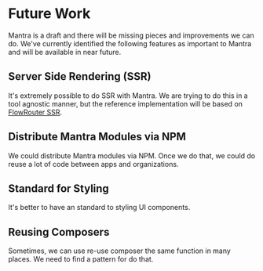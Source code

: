 # Future Work

Mantra is a draft and there will be missing pieces and improvements we can do. We've currently identified the following features as important to Mantra and will be available in near future.

## Server Side Rendering (SSR)

It's extremely possible to do SSR with Mantra. We are trying to do this in a tool agnostic manner, but the reference implementation will be based on [FlowRouter SSR](https://github.com/kadirahq/flow-router/tree/ssr).

## Distribute Mantra Modules via NPM

We could distribute Mantra modules via NPM. Once we do that, we could do reuse a lot of code between apps and organizations.

## Standard for Styling

It's better to have an standard to styling UI components.

## Reusing Composers

Sometimes, we can use re-use composer the same function in many places. We need to find a pattern for do that.
